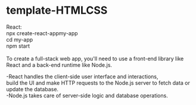 # template-HTMLCSS

React: <br>
npx create-react-appmy-app <br>
cd my-app <br>
npm start <br>
<br>
To create a full-stack web app, you'll need to use a front-end library like React and a back-end runtime like Node.js.  
  
-React handles the client-side user interface and interactions,   
build the UI and make HTTP requests to the Node.js server to fetch data or update the database.  
-Node.js takes care of server-side logic and database operations.   
 
